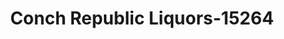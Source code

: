 ---
f_zip-code: 33040
f_state-code: FL
title: Conch Republic Liquors-15264
f_phone: 305-296-1861
f_city-only: Key West
f_address: 2308 N Roosevelt Blvd Key West
f_location-unique-id: '15264'
slug: conch-republic-liquors-15264
updated-on: '2024-05-30T13:46:58.046Z'
created-on: '2024-05-30T13:36:59.803Z'
published-on: '2024-05-30T13:54:32.469Z'
f_city-state: cms/city/key-west-fl.md
f_company: cms/company/conch-republic-liquors.md
f_state: cms/state/florida.md
layout: '[payday-loan].html'
tags: payday-loan
---